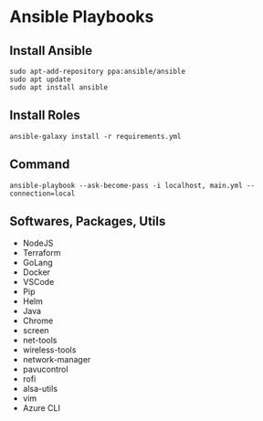 # Ansible Playbooks

## Install Ansible

```
sudo apt-add-repository ppa:ansible/ansible
sudo apt update
sudo apt install ansible
```

## Install Roles

```
ansible-galaxy install -r requirements.yml
```

## Command

```
ansible-playbook --ask-become-pass -i localhost, main.yml --connection=local
```

## Softwares, Packages, Utils
- NodeJS
- Terraform
- GoLang
- Docker
- VSCode
- Pip
- Helm
- Java
- Chrome
- screen
- net-tools
- wireless-tools
- network-manager
- pavucontrol
- rofi
- alsa-utils
- vim
- Azure CLI
